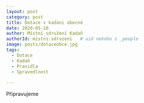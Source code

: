 ```yaml
---
layout: post
category: post
title: Dotace v kadani obecně   
date: 2020-05-10
author: Místní sdružení Kadaň
authorId: mistni.sdruzeni   # uid nekoho z _people
image: posts/dotaceobce.jpg
tags:
  - Dotace
  - Kadaň
  - Pravidla
  - Spravedlnost
  
---
```


Připravujeme
